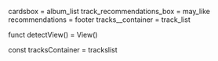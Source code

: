 cardsbox = album_list
track_recommendations_box = may_like
recommendations = footer
tracks__container = track_list

funct
detectView() = View()

const
tracksContainer = trackslist